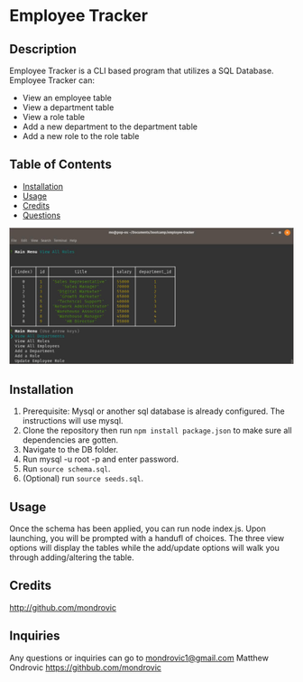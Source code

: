 # Employee Tracker

## Description

Employee Tracker is a CLI based program that utilizes a SQL Database. Employee Tracker can:

- View an employee table
- View a department table
- View a role table
- Add a new department to the department table
- Add a new role to the role table

## Table of Contents

- [Installation](#installation)
- [Usage](#usage)
- [Credits](#Credits)
- [Questions](#questions)

![image](./employee-tracker.jpg)

## Installation

1. Prerequisite: Mysql or another sql database is already configured. The instructions will use mysql.
2. Clone the repository then run `npm install package.json` to make sure all dependencies are gotten.
3. Navigate to the DB folder.
4. Run mysql -u root -p and enter password.
5. Run `source schema.sql`.
6. (Optional) run `source seeds.sql`.

## Usage

Once the schema has been applied, you can run node index.js. Upon launching, you will be prompted with a handufl of choices. The three view options will display the tables while the add/update options will walk you through adding/altering the table.

## Credits

http://github.com/mondrovic

## Inquiries

Any questions or inquiries can go to mondrovic1@gmail.com
Matthew Ondrovic
https://githbub.com/mondrovic
